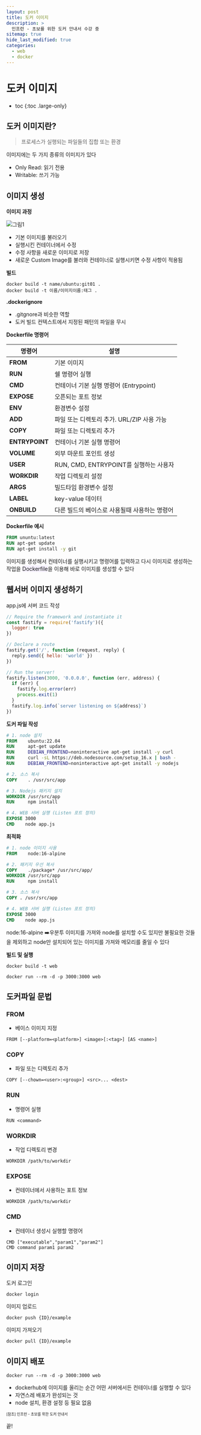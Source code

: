 ```yaml
---
layout: post
title: 도커 이미지
description: >
  인프런 - 초보를 위한 도커 안내서 수강 중
sitemap: true
hide_last_modified: true
categories:
  - web
  - docker
---
```


# 도커 이미지

* toc
{:toc .large-only}

## 도커 이미지란?

> 프로세스가 실행되는 파일들의 집합 또는 환경

이미지에는 두 가지 종류의 이미지가 있다
- Only Read: 읽기 전용
- Writable: 쓰기 가능

## 이미지 생성

__이미지 과정__

![그림1](/assets/img/docker/custom%20image.png)

- 기본 이미지를 불러오기
- 실행시킨 컨테이너에서 수정
- 수정 사항을 새로운 이미지로 저장
- 새로운 Custom Image를 불러와 컨테이너로 실행시키면 수정 사항이 적용됨

__빌드__

```docker
docker build -t name/ubuntu:git01 .
docker build -t 이름/이미지이름:태그 .
```

__.dockerignore__

- .gitgnore과 비슷한 역할
- 도커 빌드 컨텍스트에서 지정된 패턴의 파일을 무시

__Dockerfile 명령어__

| __명령어__ | __설명__ |
| --- | --- |
| __FROM__ | 기본 이미지 |
| __RUN__ | 쉘 명령어 실행 |
| __CMD__ | 컨테이너 기본 실행 명령어 (Entrypoint) |
| __EXPOSE__ | 오픈되는 포트 정보 |
| __ENV__ | 환경변수 설정 |
| __ADD__ | 파일 또는 디렉토리 추가. URL/ZIP 사용 가능 |
| __COPY__ | 파일 또는 디렉토리 추가 |
| __ENTRYPOINT__ | 컨테이너 기본 실행 명령어 |
| __VOLUME__ | 외부 마운트 포인트 생성 |
| __USER__ | RUN, CMD, ENTRYPOINT를 실행하는 사용자 |
| __WORKDIR__ | 작업 디렉토리 설정 |
| __ARGS__ | 빌드타임 환경변수 설정 |
| __LABEL__ | key-value 데이터 |
| __ONBUILD__ | 다른 빌드의 베이스로 사용될때 사용하는 명령어 |

__Dockerfile 예시__

```dockerfile
FROM ununtu:latest
RUN apt-get update
RUN apt-get install -y git
```

이미지를 생성해서 컨테이너를 실행시키고 명령어를 입력하고 다시 이미지로 생성하는 작업을 <span style='background-color: #f5f0ff'>Dockerfile</span>을 이용해 바로 이미지를 생성할 수 있다

## 웹서버 이미지 생성하기

app.js에 서버 코드 작성

```js
// Require the framework and instantiate it
const fastify = require('fastify')({
  logger: true
})

// Declare a route
fastify.get('/', function (request, reply) {
  reply.send({ hello: 'world' })
})

// Run the server!
fastify.listen(3000, '0.0.0.0', function (err, address) {
  if (err) {
    fastify.log.error(err)
    process.exit(1)
  }
  fastify.log.info(`server listening on ${address}`)
})
```

__도커 파일 작성__
```dockerfile
# 1. node 설치
FROM    ubuntu:22.04
RUN     apt-get update
RUN     DEBIAN_FRONTEND=noninteractive apt-get install -y curl
RUN     curl -sL https://deb.nodesource.com/setup_16.x | bash -
RUN     DEBIAN_FRONTEND=noninteractive apt-get install -y nodejs

# 2. 소스 복사
COPY    . /usr/src/app

# 3. Nodejs 패키지 설치
WORKDIR /usr/src/app
RUN     npm install

# 4. WEB 서버 실행 (Listen 포트 정의)
EXPOSE 3000
CMD    node app.js
```

__최적화__
```dockerfile
# 1. node 이미지 사용
FROM    node:16-alpine

# 2. 패키지 우선 복사
COPY    ./package* /usr/src/app/
WORKDIR /usr/src/app
RUN     npm install

# 3. 소스 복사
COPY . /usr/src/app

# 4. WEB 서버 실행 (Listen 포트 정의)
EXPOSE 3000
CMD    node app.js
```
node:16-alpine ➡️우분투 이미지를 가져와 node를 설치할 수도 있지만 불필요한 것들을 제외하고 node만 설치되어 있는 이미지를 가져와 메모리를 줄일 수 있다

__빌드 및 실행__

```docker
docker build -t web
```

```docker
docker run --rm -d -p 3000:3000 web
```

## 도커파일 문법

### FROM
- 베이스 이미지 지정

```docker
FROM [--platform=<platform>] <image>[:<tag>] [AS <name>]
```

### COPY
- 파일 또는 디렉토리 추가
```docker
COPY [--chown=<user>:<group>] <src>... <dest>
```

### RUN
- 명령어 실행

```docker
RUN <command>
```

### WORKDIR
- 작업 디렉토리 변경

```docker
WORKDIR /path/to/workdir
```

### EXPOSE
- 컨테이너에서 사용하는 포트 정보

```docker
WORKDIR /path/to/workdir
```

### CMD
- 컨테이너 생성시 실행할 명령어

```docker
CMD ["executable","param1","param2"]
CMD command param1 param2
```

## 이미지 저장

도커 로그인

```docker
docker login
```

이미지 업로드

```docker
docker push {ID}/example
```

이미지 가져오기

```docker
docker pull {ID}/example
```

## 이미지 배포

```docker
docker run --rm -d -p 3000:3000 web
```

- dockerhub에 이미지를 올리는 순간 어떤 서버에서든 컨테이너를 실행할 수 있다
- 자연스레 배포가 완성되는 것
- node 설치, 환경 설정 등 필요 없음



<span style="font-size:70%">[참조] 인프런 - 초보를 위한 도커 안내서

끝!
